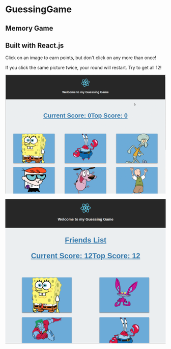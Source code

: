 # GuessingGame

## Memory Game

## Built with React.js

Click on an image to earn points, but don't click on any more than once!

If you click the same picture twice, your round will restart. Try to get all 12!

![ReactGuessingGame GIF](./.github/ReactGuessingGame.gif "ReactGuessingGame GIF")

![ReactGuessingGame Screenshot](./.github/ReactGuessingGame.png "ReactGuessingGame Screenshot")
